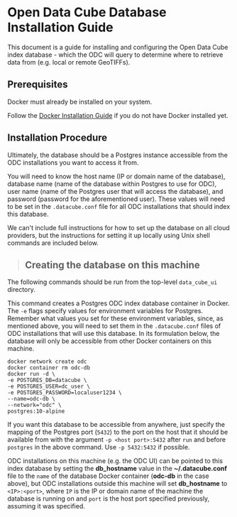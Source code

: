 ﻿# Open Data Cube Database Installation Guide

This document is a guide for installing and configuring 
the Open Data Cube index database - which the ODC will query
to determine where to retrieve data from (e.g. local or remote GeoTIFFs).

## <a name="prerequisites"></a> Prerequisites

Docker must already be installed on your system.

Follow the [Docker Installation Guide](docker_install.md) if you
do not have Docker installed yet.

## <a name="installation_procedure"></a> Installation Procedure
Ultimately, the database should be a Postgres instance accessible 
from the ODC installations you want to access it from.

You will need to know the host name (IP or domain name of the database),
database name (name of the database within Postgres to use for ODC),
user name (name of the Postgres user that will access the database),
and password (password for the aforementioned user). These values will
need to be set in the `.datacube.conf` file for all ODC installations
that should index this database.

We can't include full instructions for how to set up the database on 
all cloud providers, but the instructions for setting it up locally
using Unix shell commands are included below. 

>## Creating the database on this machine
The following commands should be run from the top-level 
`data_cube_ui` directory.

This command creates a Postgres ODC index database container in Docker.
The `-e` flags specify values for environment variables for Postgres.
Remember what values you set for these environment variables, since, as
mentioned above, you will need to set them in the `.datacube.conf` 
files of ODC installations that will use this database.
In its formulation below, the database will only be accessible from
other Docker containers on this machine.
```
docker network create odc
docker container rm odc-db
docker run -d \
-e POSTGRES_DB=datacube \
-e POSTGRES_USER=dc_user \
-e POSTGRES_PASSWORD=localuser1234 \
--name=odc-db \
--network="odc" \
postgres:10-alpine
```

If you want this database to be accessible from anywhere, just
specify the mapping of the Postgres port (`5432`) to the port on
the host that it should be available from with the argument 
`-p <host port>:5432` after `run` and before `postgres` in the above command.
Use `-p 5432:5432` if possible.

ODC installations on this machine (e.g. the ODC UI) can be pointed to this 
index database by setting the **db_hostname** value in the
**~/.datacube.conf** file to the `name` of the database Docker container 
(**odc-db** in the case above), but ODC installations outside this machine 
will set **db_hostname** to `<IP>:<port>`, where `IP` is the IP or 
domain name of the machine the database is running on and `port` 
is the host port specified previously, assuming it was specified.

